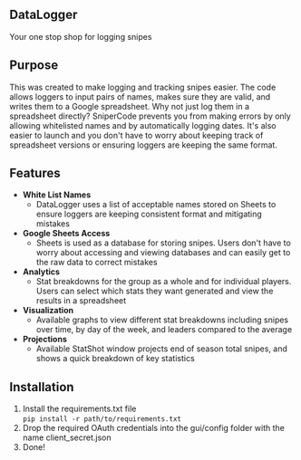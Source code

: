 ## DataLogger
Your one stop shop for logging snipes

## Purpose
This was created to make logging and tracking snipes easier. The code allows loggers to input pairs of names, makes sure they are valid, and writes them to a Google spreadsheet. Why not just log them in a spreadsheet directly? SniperCode prevents you from making errors by only allowing whitelisted names and by automatically logging dates. It's also easier to launch and you don't have to worry about keeping track of spreadsheet versions or ensuring loggers are keeping the same format.

## Features
- **White List Names**
    - DataLogger uses a list of acceptable names stored on Sheets to ensure loggers are keeping consistent format and mitigating mistakes
- **Google Sheets Access**
    - Sheets is used as a database for storing snipes. Users don't have to worry about accessing and viewing databases and can easily get to the raw data to correct mistakes
- **Analytics**
    - Stat breakdowns for the group as a whole and for individual players. Users can select which stats they want generated and view the results in a spreadsheet
- **Visualization**
    - Available graphs to view different stat breakdowns including snipes over time, by day of the week, and leaders compared to the average
- **Projections**
    - Available StatShot window projects end of season total snipes, and shows a quick breakdown of key statistics

## Installation
1. Install the requirements.txt file  
`pip install -r path/to/requirements.txt`
1. Drop the required OAuth credentials into the gui/config folder with the name client_secret.json
1. Done!